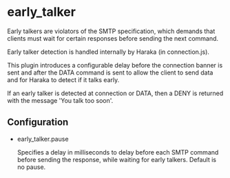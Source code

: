 early\_talker
============

Early talkers are violators of the SMTP specification, which demands that
clients must wait for certain responses before sending the next command.

Early talker detection is handled internally by Haraka (in connection.js).

This plugin introduces a configurable delay before the connection banner
is sent and after the DATA command is sent to allow the client to send 
data and for Haraka to detect if it talks early.

If an early talker is detected at connection or DATA, then a DENY is
returned with the message 'You talk too soon'.

Configuration
-------------

* early\_talker.pause

  Specifies a delay in milliseconds to delay before each SMTP command before
  sending the response, while waiting for early talkers. Default is no pause.
